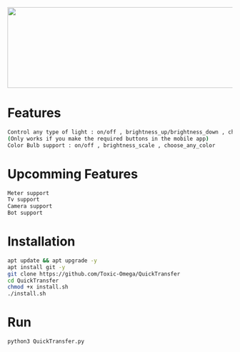 <p align="center">
  <img width="1030" height="181" src="https://github.com/Toxic-Omega/SwitchbotPcApp/blob/master/title.png">
</p>

# Features

```sh
Control any type of light : on/off , brightness_up/brightness_down , change_colors
(Only works if you make the required buttons in the mobile app)
Color Bulb support : on/off , brightness_scale , choose_any_color
```

# Upcomming Features

```sh
Meter support
Tv support
Camera support
Bot support
```
# Installation
```sh
apt update && apt upgrade -y
apt install git -y
git clone https://github.com/Toxic-Omega/QuickTransfer
cd QuickTransfer
chmod +x install.sh
./install.sh
```
# Run
```sh
python3 QuickTransfer.py
```

